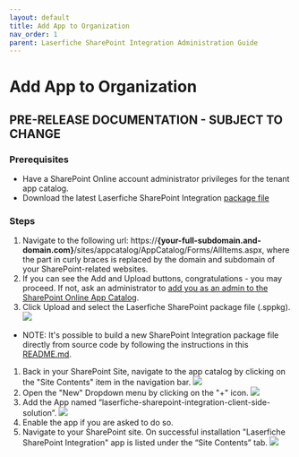 ```yaml
---
layout: default
title: Add App to Organization
nav_order: 1
parent: Laserfiche SharePoint Integration Administration Guide
---
```


# Add App to Organization

## PRE-RELEASE DOCUMENTATION - SUBJECT TO CHANGE


### Prerequisites
  - Have a SharePoint Online account administrator privileges for the tenant app catalog.
  - Download the latest Laserfiche SharePoint Integration [package file](./assets/laserfiche-sharepoint-integration.sppkg)

### Steps
1. Navigate to the following url: https://<b>{your-full-subdomain.and-domain.com}</b>/sites/appcatalog/AppCatalog/Forms/AllItems.aspx, where the part in curly braces is replaced by the domain and subdomain of your SharePoint-related websites.
1. If you can see the Add and Upload buttons, congratulations - you may proceed. If not, ask an administrator to [add you as an admin to the SharePoint Online App Catalog](https://learn.microsoft.com/en-us/office365/customlearning/addappadmin#add-an-administrator).
1. Click Upload and select the Laserfiche SharePoint package file (.sppkg).
<a href="./assets/images/uploadSppkgFile.png"><img src="./assets/images/uploadSppkgFile.png"></a>
  - NOTE: It's possible to build a new SharePoint Integration package file directly from source code by following the instructions in this [README.md](https://github.com/Laserfiche/laserfiche-sharepoint-integration#readme).
1. Back in your SharePoint Site, navigate to the app catalog by clicking on the "Site Contents" item in the
navigation bar.
<a href="./assets/images/sharePointSiteContents.png"><img src="./assets/images/sharePointSiteContents.png"></a>
1. Open the "New" Dropdown menu by clicking on the "+" icon.
<a href="./assets/images/NewDropDown.png"><img src="./assets/images/NewDropDown.png"></a>
1. Add the App named “laserfiche-sharepoint-integration-client-side-solution”.
<a href="./assets/images/addTheApp.png"><img src="./assets/images/addTheApp.png"></a>
1. Enable the app if you are asked to do so.
1. Navigate to your SharePoint site. On successful installation "Laserfiche SharePoint Integration" app is listed under the “Site Contents” tab.
<a href="./assets/images/appInstalled.png"><img src="./assets/images/appInstalled.png"></a>
